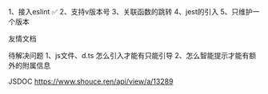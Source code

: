 1、接入eslint ✅
2、支持v版本号
3、关联函数的跳转
4、jest的引入
5、只维护一个版本


友情文档

待解决问题
1、js文件、d.ts 怎么引入才能有只能引导
2、怎么智能提示才能有额外的附属信息

JSDOC https://www.shouce.ren/api/view/a/13289
